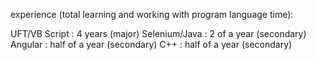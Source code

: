 experience (total learning and working with program language time):

UFT/VB Script : 4 years (major)
Selenium/Java : 2 of a year (secondary)
Angular : half of a year (secondary)
C++ : half of a year (secondary)
